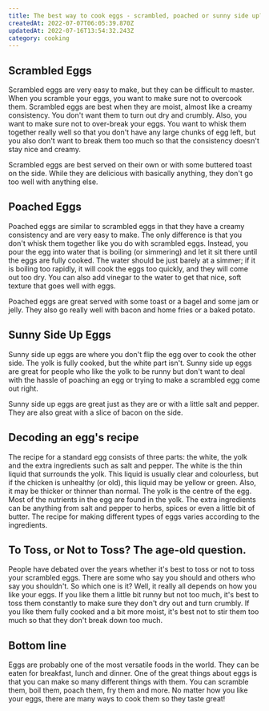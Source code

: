 ```yaml
---
title: The best way to cook eggs - scrambled, poached or sunny side up?
createdAt: 2022-07-07T06:05:39.870Z
updatedAt: 2022-07-16T13:54:32.243Z
category: cooking
---
```


## Scrambled Eggs

Scrambled eggs are very easy to make, but they can be difficult to master. When you scramble your eggs, you want to make sure not to overcook them. Scrambled eggs are best when they are moist, almost like a creamy consistency. You don't want them to turn out dry and crumbly. Also, you want to make sure not to over-break your eggs. You want to whisk them together really well so that you don't have any large chunks of egg left, but you also don't want to break them too much so that the consistency doesn't stay nice and creamy.

Scrambled eggs are best served on their own or with some buttered toast on the side. While they are delicious with basically anything, they don't go too well with anything else.

## Poached Eggs

Poached eggs are similar to scrambled eggs in that they have a creamy consistency and are very easy to make. The only difference is that you don't whisk them together like you do with scrambled eggs. Instead, you pour the egg into water that is boiling (or simmering) and let it sit there until the eggs are fully cooked. The water should be just barely at a simmer; if it is boiling too rapidly, it will cook the eggs too quickly, and they will come out too dry. You can also add vinegar to the water to get that nice, soft texture that goes well with eggs.

Poached eggs are great served with some toast or a bagel and some jam or jelly. They also go really well with bacon and home fries or a baked potato.

## Sunny Side Up Eggs

Sunny side up eggs are where you don't flip the egg over to cook the other side. The yolk is fully cooked, but the white part isn't. Sunny side up eggs are great for people who like the yolk to be runny but don't want to deal with the hassle of poaching an egg or trying to make a scrambled egg come out right.

Sunny side up eggs are great just as they are or with a little salt and pepper. They are also great with a slice of bacon on the side.

## Decoding an egg's recipe

The recipe for a standard egg consists of three parts: the white, the yolk and the extra ingredients such as salt and pepper. The white is the thin liquid that surrounds the yolk. This liquid is usually clear and colourless, but if the chicken is unhealthy (or old), this liquid may be yellow or green. Also, it may be thicker or thinner than normal. The yolk is the centre of the egg. Most of the nutrients in the egg are found in the yolk. The extra ingredients can be anything from salt and pepper to herbs, spices or even a little bit of butter. The recipe for making different types of eggs varies according to the ingredients. 

## To Toss, or Not to Toss? The age-old question.

People have debated over the years whether it's best to toss or not to toss your scrambled eggs. There are some who say you should and others who say you shouldn't. So which one is it? Well, it really all depends on how you like your eggs. If you like them a little bit runny but not too much, it's best to toss them constantly to make sure they don't dry out and turn crumbly. If you like them fully cooked and a bit more moist, it's best not to stir them too much so that they don't break down too much.

## Bottom line

Eggs are probably one of the most versatile foods in the world. They can be eaten for breakfast, lunch and dinner. One of the great things about eggs is that you can make so many different things with them. You can scramble them, boil them, poach them, fry them and more. No matter how you like your eggs, there are many ways to cook them so they taste great!
